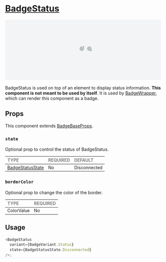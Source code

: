 # [BadgeStatus](https://www.notion.so/MetaMask-Design-System-Guides-Design-f86ecc914d6b4eb6873a122b83c12940?p=5caf000de32549f8ad67c0b89469ce4d&pm=c)

![BadgeStatus](./BadgeStatus.png)

BadgeStatus is used on top of an element to display status information. **This component is not meant to be used by itself**. It is used by [BadgeWrapper](../BadgeWrapper/BadgeWrapper.tsx), which can render this component as a badge.

## Props

This component extends [BadgeBaseProps](../../foundation/BadgeBase/BadgeBase.types.ts).

### `state`

Optional prop to control the status of BadgeStatus.

| <span style="color:gray;font-size:14px">TYPE</span> | <span style="color:gray;font-size:14px">REQUIRED</span> | <span style="color:gray;font-size:14px">DEFAULT</span> |
| :-------------------------------------------------- | :------------------------------------------------------ | :----------------------------------------------------- |
| [BadgeStatusState](./BadgeStatus.types.ts)  | No                                                      | Disconnected                                               |

### `borderColor`

Optional prop to change the color of the border.

| <span style="color:gray;font-size:14px">TYPE</span>                   | <span style="color:gray;font-size:14px">REQUIRED</span> |
| :-------------------------------------------------------------------- | :------------------------------------------------------ |
| ColorValue                                            | No                                                     |

## Usage

```javascript
<BadgeStatus
  variant={BadgeVariant.Status}
  state={BadgeStatusState.Disconnected}
/>;
```
